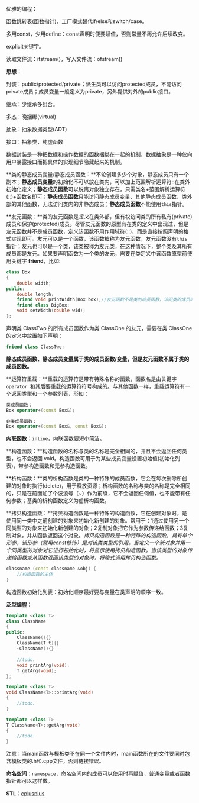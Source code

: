 优雅的编程：

函数跳转表(函数指针)，工厂模式替代if/else和switch/case。

多用const，少用define：const声明时便要赋值，否则常量不再允许后续改变。

explicit关键字。

读取文件流：ifstream()，写入文件流：ofstream()



**思想：**

封装：public/protected/private；派生类可以访问protected成员，不能访问private成员；成员变量一般定义为private，另外提供对外的public接口。

继承：少继承多组合。

多态：晚捆绑(virtual)

抽象：抽象数据类型(ADT)

接口：抽象类，纯虚函数

数据封装是一种把数据和操作数据的函数捆绑在一起的机制，数据抽象是一种仅向用户暴露接口而把具体的实现细节隐藏起来的机制。



**类的静态成员变量/静态成员函数：**不论创建多少个对象，静态成员只有一个副本；**静态成员变量**的初始化不可以放在类内，可以加上范围解析运算符::在类外初始化定义；**静态成员函数**可以脱离对象独立存在，只需类名+范围解析运算符(::)+函数名即可；**静态成员函数**只能访问静态成员变量、其他静态成员函数、类外部的其他函数，无法访问类内的非静态成员；**静态成员函数**不能使用`this`指针。



**友元函数：**类的友元函数是*定义*在类外部，但有权访问类的所有私有(private)成员和保护(protected)成员。尽管友元函数的原型有在类的定义中出现过，但是友元函数并不是成员函数，定义该函数不用作用域符(::)，而是直接按照声明的格式实现即可。友元可以是一个函数，该函数被称为友元函数，友元函数没有`this`指针；友元也可以是一个类，该类被称为友元类，在这种情况下，整个类及其所有成员都是友元。如果要声明函数为一个类的友元，需要在类定义中该函数原型前使用关键字 **friend**，比如:

```c++
class Box
{
	double width;
public:
	double length;
	friend void printWidth(Box box);//友元函数不是类的成员函数，访问类的成员时需要传入类对象作为参数.
    friend class BigBox;
	void setWidth(double wid);
};
```

声明类 ClassTwo 的所有成员函数作为类 ClassOne 的友元，需要在类 ClassOne 的定义中放置如下声明：

```c++
friend class ClassTwo;
```



**静态成员函数、静态成员变量属于类的成员函数/变量，但是友元函数不属于类的成员函数。**



**运算符重载：**重载的运算符是带有特殊名称的函数，函数名是由关键字 `operator `和其后要重载的运算符符号构成的。与其他函数一样，重载运算符有一个返回类型和一个参数列表，形如：

```c++
类成员函数：
Box operator+(const Box&);

非类成员函数：
Box operator+(const Box&, const Box&);
```



**内联函数：**`inline`，内联函数要短小简洁。



**构造函数：**构造函数的名称与类的名称是完全相同的，并且不会返回任何类型，也不会返回 void。构造函数可用于为某些成员变量设置初始值(初始化列表)，带参构造函数和无参构造函数。



**析构函数：**类的析构函数是类的一种特殊的成员函数，它会在每次删除所创建的对象时执行(delete)，用于释放资源；析构函数的名称与类的名称是完全相同的，只是在前面加了个波浪号（~）作为前缀，它不会返回任何值，也不能带有任何参数；基类的析构函数定义为虚析构函数。



**拷贝构造函数：**拷贝构造函数是一种特殊的构造函数，它在创建对象时，是使用同一类中之前创建的对象来初始化新创建的对象。常用于：1通过使用另一个同类型的对象来初始化新创建的对象；2复制对象把它作为参数传递给函数；3复制对象，并从函数返回这个对象。*拷贝构造函数是一种特殊的构造函数，具有单个形参，该形参（常用const修饰）是对该类类型的引用。当定义一个新对象并用一个同类型的对象对它进行初始化时，将显示使用拷贝构造函数。当该类型的对象传递给函数或从函数返回该类型的对象时，将隐式调用拷贝构造函数。*

```c++
classname (const classname &obj) {
	//构造函数的主体
}
```



构造函数初始化列表：初始化顺序最好要与变量在类声明的顺序一致。



**泛型编程：**

```c++
template <class T>
class ClassName
{
public:
	ClassName(){}
    ClassName(T t){}
    ~ClassName(){}
    
    //todo.
    void printArg(void);
    T getArg(void);
};

template <class T>
void ClassName<T>::printArg(void)
{
	//todo.
}

template <class T>
T ClassName<T>::getArg(void)
{
    //todo.
}
```

注意：当main函数与模板类不在同一个文件内时，main函数所在的文件要同时包含模板类的.h和.cpp文件，否则链接错误。



**命名空间：**`namespace`，命名空间内的成员可以使用时再赋值，普通变量或者函数指针都可以这样做。



**STL：**[cplusplus](http://www.cplusplus.com/reference/vector/vector/)






